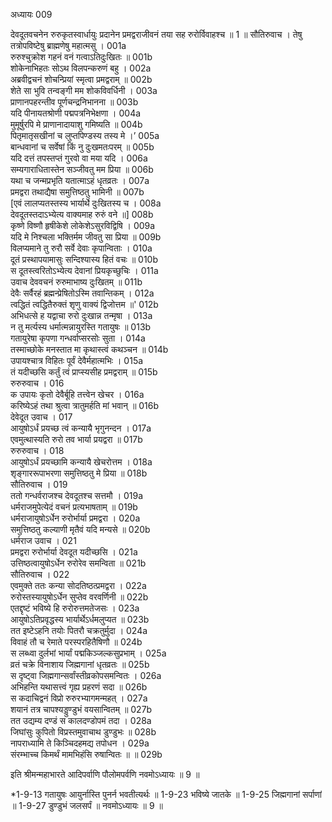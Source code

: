 अध्यायः 009

देवदूतवचनेन रुरुकृतस्वार्धायुः प्रदानेन प्रमद्वराजीवनं तया सह रुरोर्विवाहश्च ॥ 1 ॥
सौतिरुवाच ।
तेषु तत्रोपविष्टेषु ब्राह्मणेषु महात्मसु ।	001a  
रुरुश्चुक्रोश गहनं वनं गत्वाऽतिदुःखितः ॥	001b  
शोकेनाभिहतः सोऽथ विलपन्करुणं बहु ।	002a  
अब्रवीद्वचनं शोचन्प्रियां स्मृत्वा प्रमद्वराम् ॥	002b  
शेते सा भुवि तन्वङ्गी मम शोकविवर्धिनी ।	003a  
प्राणानपहरन्तीव पूर्णचन्द्रनिभानना ॥	003b  
यदि पीनायतश्रोणी पद्मपत्रनिभेक्षणा ।	004a  
मुमूर्षुरपि मे प्राणानादायाशु गमिष्यति ॥	004b  
पितृमातृसखीनां च लुप्तपिण्डस्य तस्य मे ।’	005a  
बान्धवानां च सर्वेषां किं नु दुःखमतःपरम् ॥	005b  
यदि दत्तं तपस्तप्तं गुरवो वा मया यदि ।	006a  
सम्यगाराधितास्तेन सञ्जीवतु मम प्रिया ॥	006b  
यथा च जन्मप्रभृति यतात्माऽहं धृतव्रतः ।	007a  
प्रमद्वरा तथाद्यैषा समुत्तिष्ठतु भामिनी ॥	007b  
 [एवं लालप्यतस्तस्य भार्यार्थे दुःखितस्य च ।	008a  
देवदूतस्तदाऽभ्येत्य वाक्यमाह रुरुं वने ॥]	008b  
कृष्णे विष्णौ हृषीकेशे लोकेशेऽसुरविद्विषि ।	009a  
यदि मे निश्चला भक्तिर्मम जीवतु सा प्रिया ॥	009b  
विलप्यमाने तु रुरौ सर्वे देवाः कृपान्विताः ।	010a  
दूतं प्रस्थापयामासुः सन्दिश्यास्य हितं वचः ॥	010b  
स दूतस्त्वरितोऽभ्येत्य देवानां प्रियकृच्छुचिः ।	011a  
उवाच देववचनं रुरुमाभाष्य दुःखितम् ॥	011b  
देवैः सर्वैरहं ब्रह्मन्प्रेषितोऽस्मि तवान्तिकम् ।	012a  
त्वद्धितं त्वद्धितैरुक्तं शृणु वाक्यं द्विजोत्तम ॥\'	012b  
अभिधत्से ह यद्वाचा रुरो दुःखान्न तन्मृषा ।	013a  
न तु मर्त्यस्य धर्मात्मन्नायुरस्ति गतायुषः ॥	013b  
गतायुरेषा कृपणा गन्धर्वाप्सरसोः सुता ।	014a  
तस्माच्छोके मनस्तात मा कृथास्त्वं कथञ्चन ॥	014b  
उपायश्चात्र विहितः पूर्वं देवैर्महात्मभिः ।	015a  
तं यदीच्छसि कर्तुं त्वं प्राप्स्यसीह प्रमद्वराम् ॥	015b  
रुरुरुवाच ।	016  
क उपायः कृतो देवैर्बूहि तत्त्वेन खेचर ।	016a  
करिष्येऽहं तथा श्रुत्वा त्रातुमर्हति मां भवान् ॥	016b  
देवेदूत उवाच ।	017  
आयुषोऽर्धं प्रयच्छ त्वं कन्यायै भृगुनन्दन ।	017a  
एवमुत्थास्यति रुरो तव भार्या प्रयद्वरा ॥	017b  
रुरुरुवाच ।	018  
आयुषोऽर्धं प्रयच्छामि कन्यायै खेचरोत्तम ।	018a  
शृङ्गाररूपाभरणा समुत्तिष्ठतु मे प्रिया ॥	018b  
सौतिरुवाच ।	019  
ततो गन्धर्वराजश्च देवदूतश्च सत्तमौ ।	019a  
धर्मराजमुपेत्येदं वचनं प्रत्यभाषताम् ॥	019b  
धर्मराजायुषोऽर्धेन रुरोर्भार्या प्रमद्वरा ।	020a  
समुत्तिष्ठतु कल्याणी मृतैवं यदि मन्यसे ॥	020b  
धर्मराज उवाच ।	021  
प्रमद्वरा रुरोर्भार्या देवदूत यदीच्छसि ।	021a  
उत्तिष्ठत्वायुषोऽर्धेन रुरोरेव समन्विता ॥	021b  
सौतिरुवाच ।	022  
एवमुक्ते ततः कन्या सोदतिष्ठत्प्रमद्वरा ।	022a  
रुरोस्तस्यायुषोऽर्धेन सुप्तेव वरवर्णिनी ॥	022b  
एतद्दृष्टं भविष्ये हि रुरोरुत्तमतेजसः ।	023a  
आयुषोऽतिप्रवृद्धस्य भार्यार्थेऽर्धमलुप्यत ॥	023b  
तत इष्टेऽहनि तयोः पितरौ चक्रतुर्मुदा ।	024a  
विवाहं तौ च रेमाते परस्परहितैषिणौ ॥	024b  
स लब्ध्वा दुर्लभां भार्यां पद्मकिञ्जल्कसुप्रभाम् ।	025a  
व्रतं चक्रे विनाशाय जिह्मगानां धृतव्रतः ॥	025b  
स दृष्ट्वा जिह्मगान्सर्वांस्तीव्रकोपसमन्वितः ।	026a  
अभिहन्ति यथासत्त्वं गृह्य प्रहरणं सदा ॥	026b  
स कदाचिद्वनं विप्रो रुरुरभ्यागमन्महत् ।	027a  
शयानं तत्र चापश्यड्डुण्डुभं वयसान्वितम् ॥	027b  
तत उद्यम्य दण्डं स कालदण्डोपमं तदा ।	028a  
जिघांसुः कुपितो विप्रस्तमुवाचाथ डुण्डुभः ॥	028b  
नापराध्यामि ते किञ्चिदहमद्य तपोधन ।	029a  
संरम्भाच्च किमर्थं मामभिहंसि रुषान्वितः ॥ ॥	029b  

इति श्रीमन्महाभारते आदिपर्वाणि पौलोमपर्वणि नवमोऽध्यायः ॥ 9 ॥

*1-9-13 गतायुषः आयुर्नास्ति पुनर्न भवतीत्यर्थः ॥ 1-9-23 भविष्ये जातके ॥ 1-9-25 जिह्मगानां सर्पाणां ॥ 1-9-27 डुण्डुभं जलसर्पं ॥ नवमोऽध्यायः ॥ 9 ॥
